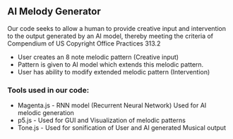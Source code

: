 ## AI Melody Generator

Our code seeks to allow a human to provide creative input and intervention to the output generated by an AI model, thereby meeting the criteria of Compendium of US Copyright Office Practices 313.2

- User creates an 8 note melodic pattern (Creative input)
- Pattern is given to AI model which extends this melodic pattern.
- User has ability to modify extended melodic pattern (Intervention)

### Tools used in our code:

- Magenta.js - RNN model (Recurrent Neural Network)
Used for AI melodic generation
- p5.js - Used for GUI and Visualization of melodic patterns
- Tone.js - Used for sonification of User and AI generated Musical output
